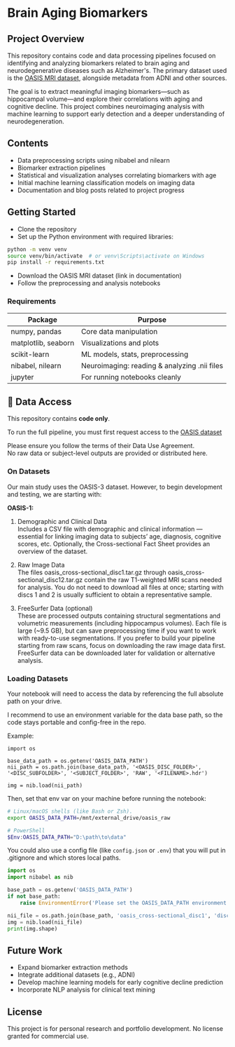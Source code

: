 # Brain Aging Biomarkers

## Project Overview

This repository contains code and data processing pipelines focused on identifying and analyzing biomarkers related to brain aging and neurodegenerative diseases such as Alzheimer's. The primary dataset used is the [OASIS MRI dataset](https://sites.wustl.edu/oasisbrains/), alongside metadata from ADNI and other sources.

The goal is to extract meaningful imaging biomarkers—such as hippocampal volume—and explore their correlations with aging and cognitive decline. This project combines neuroimaging analysis with machine learning to support early detection and a deeper understanding of neurodegeneration.

## Contents
- Data preprocessing scripts using nibabel and nilearn  
- Biomarker extraction pipelines  
- Statistical and visualization analyses correlating biomarkers with age  
- Initial machine learning classification models on imaging data  
- Documentation and blog posts related to project progress  

## Getting Started

- Clone the repository  
- Set up the Python environment with required libraries:

```bash
python -m venv venv
source venv/bin/activate  # or venv\Scripts\activate on Windows
pip install -r requirements.txt
```
- Download the OASIS MRI dataset (link in documentation)  
- Follow the preprocessing and analysis notebooks

### Requirements
|Package|Purpose|
|-|-|
|numpy, pandas|	Core data manipulation|
|matplotlib, seaborn|	Visualizations and plots|
|scikit-learn|	ML models, stats, preprocessing|
|nibabel, nilearn|	Neuroimaging: reading & analyzing .nii files|
|jupyter|	For running notebooks cleanly|

## 🔐 Data Access

This repository contains **code only**.

To run the full pipeline, you must first request access to the [OASIS dataset](https://www.oasis-brains.org/)

Please ensure you follow the terms of their Data Use Agreement.  
No raw data or subject-level outputs are provided or distributed here.

### On Datasets

Our main study uses the OASIS-3 dataset. However, to begin development and testing, we are starting with:

**OASIS-1:**

1. Demographic and Clinical Data  
Includes a CSV file with demographic and clinical information — essential for linking imaging data to subjects’ age, diagnosis, cognitive scores, etc.
Optionally, the Cross-sectional Fact Sheet provides an overview of the dataset.

2. Raw Image Data  
The files oasis_cross-sectional_disc1.tar.gz through oasis_cross-sectional_disc12.tar.gz contain the raw T1-weighted MRI scans needed for analysis.
You do not need to download all files at once; starting with discs 1 and 2 is usually sufficient to obtain a representative sample.

3. FreeSurfer Data (optional)  
These are processed outputs containing structural segmentations and volumetric measurements (including hippocampus volumes).
Each file is large (~9.5 GB), but can save preprocessing time if you want to work with ready-to-use segmentations.
If you prefer to build your pipeline starting from raw scans, focus on downloading the raw image data first. FreeSurfer data can be downloaded later for validation or alternative analysis.

### Loading Datasets

Your notebook will need to access the data by referencing the full absolute path on your drive.

I recommend to use an environment variable for the data base path, so the code stays portable and config-free in the repo.

Example:

```
import os

base_data_path = os.getenv('OASIS_DATA_PATH')
nii_path = os.path.join(base_data_path, '<OASIS_DISC_FOLDER>', '<DISC_SUBFOLDER>', '<SUBJECT_FOLDER>', 'RAW', '<FILENAME>.hdr')

img = nib.load(nii_path)
```

Then, set that env var on your machine before running the notebook:

```bash
# Linux/macOS shells (like Bash or Zsh).
export OASIS_DATA_PATH=/mnt/external_drive/oasis_raw
```

```powershell
# PowerShell
$Env:OASIS_DATA_PATH="D:\path\to\data"
```

You could also use a config file (like `config.json` or `.env`) that you will put in .gitignore and which stores local paths.

```python
import os
import nibabel as nib

base_path = os.getenv('OASIS_DATA_PATH')
if not base_path:
    raise EnvironmentError('Please set the OASIS_DATA_PATH environment variable')

nii_file = os.path.join(base_path, 'oasis_cross-sectional_disc1', 'disc1', 'OAS1_0001_MR1', 'RAW', 'your_file.hdr')
img = nib.load(nii_file)
print(img.shape)
```

## Future Work

- Expand biomarker extraction methods
- Integrate additional datasets (e.g., ADNI)
- Develop machine learning models for early cognitive decline prediction
- Incorporate NLP analysis for clinical text mining

## License

This project is for personal research and portfolio development. No license granted for commercial use.